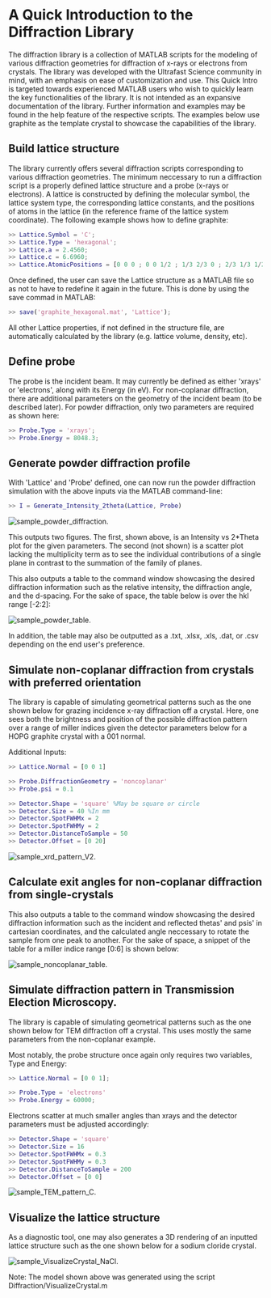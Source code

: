 # A Quick Introduction to the Diffraction Library

The diffraction library is a collection of MATLAB scripts for the modeling of various diffraction geometries for diffraction of x-rays or electrons from crystals. The library was developed with the Ultrafast Science community in mind, with an emphasis on ease of customization and use. This Quick Intro is targeted towards experienced MATLAB users who wish to quickly learn the key functionalities of the library. It is not intended as an expansive documentation of the library. Further information and examples may be found in the help feature of the respective scripts. The examples below use graphite as the template crystal to showcase the capabilities of the library.

## Build lattice structure

The library currently offers several diffraction scripts corresponding to various diffraction geometries. The minimum neccessary to run a diffraction script is a properly defined lattice structure and a probe (x-rays or electrons). A lattice is constructed by defining the molecular symbol, the lattice system type, the corresponding lattice constants, and the positions of atoms in the lattice (in the reference frame of the lattice system coordinate). The following example shows how to define graphite:

```matlab
>> Lattice.Symbol = 'C';   
>> Lattice.Type = 'hexagonal'; 
>> Lattice.a = 2.4560;
>> Lattice.c = 6.6960;
>> Lattice.AtomicPositions = [0 0 0 ; 0 0 1/2 ; 1/3 2/3 0 ; 2/3 1/3 1/2];
```

Once defined, the user can save the Lattice structure as a MATLAB file so as not to have to redefine it again in the future. This is done by using the save commad in MATLAB:

```matlab
>> save('graphite_hexagonal.mat', 'Lattice'); 
```
All other Lattice properties, if not defined in the structure file, are automatically calculated by the library (e.g. lattice volume, density, etc).

## Define probe

The probe is the incident beam. It may currently be defined as either 'xrays' or 'electrons', along with its Energy (in eV). For non-coplanar diffraction, there are additional parameters on the geometry of the incident beam (to be described later). For powder diffraction, only two parameters are required as shown here:

```matlab
>> Probe.Type = 'xrays';
>> Probe.Energy = 8048.3;
```

## Generate powder diffraction profile

With 'Lattice' and 'Probe' defined, one can now run the powder diffraction simulation with the above inputs via the MATLAB command-line:

```matlab
>> I = Generate_Intensity_2theta(Lattice, Probe)
```

![sample_powder_diffraction.](sample_powder_diffraction.png)

This outputs two figures. The first, shown above, is an Intensity vs 2*Theta plot for the given parameters. The second (not shown) is a scatter plot lacking the multiplicity term as to see the individual contributions of a single plane in contrast to the summation of the family of planes.

This also outputs a table to the command window showcasing the desired diffraction information such as the relative intensity, the diffraction angle, and the d-spacing. For the sake of space, the table below is over the hkl range [-2:2]:

![sample_powder_table.](sample_powder_table.png)

In addition, the table may also be outputted as a .txt, .xlsx, .xls, .dat, or .csv depending on the end user's preference. 

## Simulate non-coplanar diffraction from crystals with preferred orientation

The library is capable of simulating geometrical patterns such as the one shown below for grazing incidence x-ray diffraction off a crystal. Here, one sees both the brightness and position of the possible diffraction pattern over a range of miller indices given the detector parameters below for a HOPG graphite crystal with a 001 normal.

Additional Inputs:

```matlab
>> Lattice.Normal = [0 0 1]

>> Probe.DiffractionGeometry = 'noncoplanar'
>> Probe.psi = 0.1

>> Detector.Shape = 'square' %May be square or circle
>> Detector.Size = 40 %In mm
>> Detector.SpotFWHMx = 2
>> Detector.SpotFWHMy = 2
>> Detector.DistanceToSample = 50 
>> Detector.Offset = [0 20]
```

![sample_xrd_pattern_V2.](sample_xrd_pattern_V2.png)

## Calculate exit angles for non-coplanar diffraction from single-crystals

This also outputs a table to the command window showcasing the desired diffraction information such as the incident and reflected thetas' and psis' in cartesian coordinates, and the calculated angle neccessary to rotate the sample from one peak to another. For the sake of space, a snippet of the table for a miller indice range [0:6] is shown below:

![sample_noncoplanar_table.](sample_noncoplanar_table.png)

## Simulate diffraction pattern in Transmission Election Microscopy.

The library is capable of simulating geometrical patterns such as the one shown below for TEM diffraction off a crystal. This uses mostly the same parameters from the non-coplanar example.

Most notably, the probe structure once again only requires two variables, Type and Energy:

```matlab
>> Lattice.Normal = [0 0 1];

>> Probe.Type = 'electrons'
>> Probe.Energy = 60000;
```

Electrons scatter at much smaller angles than xrays and the detector parameters must be adjusted accordingly:
```matlab
>> Detector.Shape = 'square' 
>> Detector.Size = 16  
>> Detector.SpotFWHMx = 0.3
>> Detector.SpotFWHMy = 0.3
>> Detector.DistanceToSample = 200 
>> Detector.Offset = [0 0]
```

![sample_TEM_pattern_C.](sample_TEM_pattern_C.png)

## Visualize the lattice structure
As a diagnostic tool, one may also generates a 3D rendering of an inputted lattice structure such as the one shown below for a sodium cloride crystal. 

![sample_VisualizeCrystal_NaCl.](sample_VisualizeCrystal_NaCl.png)

Note: The model shown above was generated using the script Diffraction/VisualizeCrystal.m

